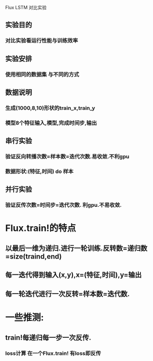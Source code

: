 Flux LSTM 对比实验
## 实验目的
### 对比实验看运行性能与训练效率
## 实验安排
### 使用相同的数据集 与不同的方式
## 数据说明
### 生成(1000,8,10)形状的train_x,train_y
### 模型8个特征输入,模型,完成时间步,输出

## 串行实验
### 验证反向转播次数=样本数=迭代次数.易收敛.不利gpu
### 数据形状:(特征,时间) do 样本


 
## 并行实验
### 验证反传次数=时间步=迭代次数. 利gpu.不易收敛.

# Flux.train!的特点
## 以最后一维为递归.进行一轮训练.反转数=递归数=size(traind,end)
## 每一迭代得到输入(x,y),x=(特征,时间),y=输出
## 每一轮迭代进行一次反转=样本数=迭代数.

# 一些推测:
## train!每递归每一步一次反传.
### loss计算 在一个Flux.train! 有loss即反传